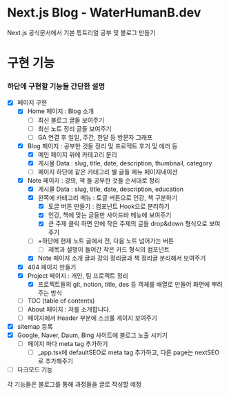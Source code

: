 # Next.js Blog - WaterHumanB.dev

Next.js 공식문서에서 기본 튜트리얼 공부 및 블로그 만들기

# 구현 기능

### 하단에 구현할 기능들 간단한 설명

- [x] 페이지 구현
  - [x] Home 페이지 : Blog 소개
    - [ ] 최신 블로그 글들 보여주기
    - [ ] 최신 노트 정리 글들 보여주기
    - [ ] GA 연결 후 일일, 주간, 한달 등 방문자 그래프
  - [x] Blog 페이지 : 공부한 것들 정리 및 프로젝트 후기 및 에러 등
    - [x] 메인 페이지 위에 카테고리 분리
    - [x] 게시물 Data : slug, title, date, description, thumbnail, category
    - [ ] 페이지 하단에 같은 카테고리 별 글들 메뉴 페이지네이션
  - [x] Note 페이지 : 강의, 책 들 공부한 것들 순서대로 정리
    - [x] 게시물 Data : slug, title, date, description, education
    - [x] 왼쪽에 카테고리 메뉴 : 토글 버튼으로 인강, 책 구분하기
      - [x] 토글 버튼 만들기 : 컴포넌트 Hook으로 분리하기
      - [x] 인강, 책에 맞는 글들만 사이드바 메뉴에 보여주기
      - [x] 큰 주제 클릭 하면 안에 작은 주제의 글들 drop&down 형식으로 보여주기
    - [ ] +하단에 현재 노트 글에서 전, 다음 노트 넘어가는 버튼
      - [ ] 제목과 설명이 들어간 작은 카드 형식의 컴포넌트
    - [x] Note 페이지 소개 글과 강의 정리글과 책 정리글 분리해서 보여주기
  - [x] 404 페이지 만들기
  - [x] Project 페이지 : 개인, 팀 프로젝트 정리
    - [x] 프로젝트들의 git, notion, title, des 등 객체를 배열로 만들어 화면에 뿌려주는 방식
  - [ ] TOC (table of contents)
  - [ ] About 페이지 : 저를 소개합니다.
  - [ ] 페이지에서 Header 부분에 스크롤 게이지 보여주기
- [x] sitemap 등록
- [x] Google, Naver, Daum, Bing 사이트에 블로그 노출 시키기
  - [ ] 페이지 마다 meta tag 추가하기
    - [ ] \_app.tsx에 defaultSEO로 meta tag 추가하고, 다른 page는 nextSEO로 추가해주기
- [ ] 다크모드 기능

각 기능들은 블로그를 통해 과정들을 글로 작성할 예정
